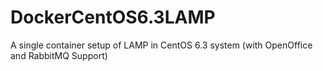 # DockerCentOS6.3LAMP
A single container setup of LAMP in CentOS 6.3 system (with OpenOffice and RabbitMQ Support)
